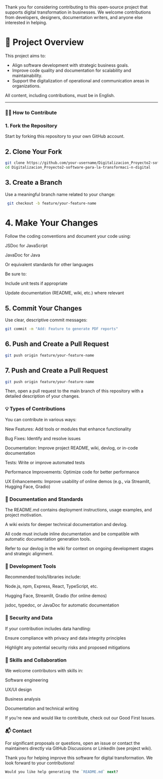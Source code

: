 Thank you for considering contributing to this open-source project that supports digital transformation in businesses. We welcome contributions from developers, designers, documentation writers, and anyone else interested in helping.

# 📌 Project Overview

This project aims to:
- Align software development with strategic business goals.
- Improve code quality and documentation for scalability and maintainability.
- Support the digitalization of operational and communication areas in organizations.

All content, including contributions, must be in English.

---

### 🧑‍💻 How to Contribute

### 1. Fork the Repository

Start by forking this repository to your own GitHub account.

## 2. Clone Your Fork

```bash
git clone https://github.com/your-username/Digitalizacion_Proyecto2-software-para-la-transformaci-n-digital.git
cd Digitalizacion_Proyecto2-software-para-la-transformaci-n-digital
```
## 3. Create a Branch
Use a meaningful branch name related to your change:

```bash
 git checkout -b feature/your-feature-name
```
# 4. Make Your Changes
Follow the coding conventions and document your code using:

JSDoc for JavaScript

JavaDoc for Java

Or equivalent standards for other languages

Be sure to:

Include unit tests if appropriate

Update documentation (README, wiki, etc.) where relevant

## 5. Commit Your Changes
Use clear, descriptive commit messages:
```bash
git commit -m "Add: Feature to generate PDF reports"
```
## 6. Push and Create a Pull Request
```bash
git push origin feature/your-feature-name
```

## 7. Push and Create a Pull Request
```bash
git push origin feature/your-feature-name
```
Then, open a pull request to the main branch of this repository with a detailed description of your changes.

### 💡 Types of Contributions
You can contribute in various ways:

New Features: Add tools or modules that enhance functionality

Bug Fixes: Identify and resolve issues

Documentation: Improve project README, wiki, devlog, or in-code documentation

Tests: Write or improve automated tests

Performance Improvements: Optimize code for better performance

UX Enhancements: Improve usability of online demos (e.g., via Streamlit, Hugging Face, Gradio)

### 📖 Documentation and Standards
The README.md contains deployment instructions, usage examples, and project motivation.

A wiki exists for deeper technical documentation and devlog.

All code must include inline documentation and be compatible with automatic documentation generation tools.

Refer to our devlog in the wiki for context on ongoing development stages and strategic alignment.

### 📂 Development Tools
Recommended tools/libraries include:

Node.js, npm, Express, React, TypeScript, etc.

Hugging Face, Streamlit, Gradio (for online demos)

jsdoc, typedoc, or JavaDoc for automatic documentation

### 🔐 Security and Data
If your contribution includes data handling:

Ensure compliance with privacy and data integrity principles

Highlight any potential security risks and proposed mitigations

### 🧠 Skills and Collaboration
We welcome contributors with skills in:

Software engineering

UX/UI design

Business analysis

Documentation and technical writing

If you're new and would like to contribute, check out our Good First Issues.

### 📬 Contact
For significant proposals or questions, open an issue or contact the maintainers directly via GitHub Discussions or LinkedIn (see project wiki).

Thank you for helping improve this software for digital transformation. We look forward to your contributions!

```perl
Would you like help generating the `README.md` next?
```

